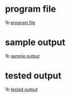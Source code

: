 # program file
1b [program file](sjf_0529.py.png)

# sample output
1b [sample output](sjf_0529.png)

# tested output
1b [tested output](sjf_output_0529.png)
